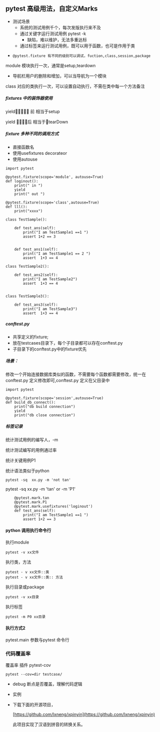 ## pytest 高级用法，自定义Marks

* 测试场景
  * 系统的测试用例千个，每次发版执行来不及
  * 通过关键字运行测试用例 pytest -k 
    * 缺陷，难以维护，无法多重达标
  * 通过标签来运行测试用例，既可以用于函数，也可是作用于类
* ```
  @pytest.fixture 有不同的级别可以调试，fuction,class,session,package
  ```

module 模块执行一次，通常是setup,teardown

* 导航栏用户的删除和增加，可以当导航为一个模块

class 对应的类执行一次，可以设置自动执行，不需在类中每一个方法备注

##### fixtures 中的装饰器使用

yield􏰆􏰯􏰀􏰉􏰛 前 相当于setup

yield 􏰆􏰣􏰀􏰉后 相当于􏰛tearDown

##### fixture 多种不同的调用方式

* 直接函数名
* 使用usefixtures decorateor
* 使用autouse

```
import pytest

@pytest.fixture(scope='module', autouse=True)
def loginout():
    print(" in ")
    yield
    print(" out ")

@pytest.fixture(scope='class',autouse=True)
def lll():
    print("xxxx")

class TestSample():

    def test_ans(self):
        print("I am TestSample1 ==1 ")
        assert 1+2 == 3


    def test_ans1(self):
        print("I am TestSample1 == 2 ")
        assert  1+3 == 4

class TestSample2():

    def test_ans2(self):
        print("I am TestSample2")
        assert  1+3 == 4


class TestSample3():

    def test_ans3(self):
        print("I am TestSample3")
        assert  1+3 == 4
```

##### conftest.py

* 共享定义的fixture;
* 放在testcases目录下，每个子目录都可以存在conftest.py
* 子目录下的conftest.py中的fixture优先

##### 场景：

修改一个开始连接数据库类似的函数，不需要每个函数都需要修改，统一在conftest.py 定义修改即可,conftest.py 定义在父目录中

```
import pytest

@pytest.fixture(scope='session',autouse=True)
def build_db_connect():
    print("db build connection")
    yield
    print("db close connection")
```

##### 标签记录

统计测试用例的编写人，-m

统计测试编写的用例通过率

统计关键用例P1

统计语法类似于python

```
pytest -sq  xx.py -m 'not tan'
```

pytest -sq xx.py -m 'tan' or -m 'P1'

```
    @pytest.mark.tan
    @pytest.mark.P1
    @pytest.mark.usefixtures('loginout')
    def test_ans(self):
        print("I am TestSample1 ==1 ")
        assert 1+2 == 3
```

#### python 调用执行命令行

执行module

```
pytest -v xx文件
```

执行类，方法

```
pytest - v xx文件::类
pytest - v xx文件::类:: 方法
```

执行目录或package

```
pytest -v xx目录
```

执行标签

```
pytest -m P0 xx目录
```

#### 执行方式2

pytest.main 参数与pytest 命令行



### 代码覆盖率

覆盖率 插件 pytest-cov

```
pytest --cov=dir testcase/
```

* debug 断点是否覆盖，理解代码逻辑
* 实例
* 下载下面的开源项目，

  [https://github.com/lxneng/xpinyin](https://github.com/lxneng/xpinyin)

  此项目实现了汉语到拼音的转换关系。



